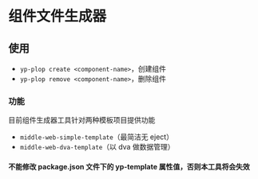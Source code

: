 # 组件文件生成器

## 使用

- `yp-plop create <component-name>`，创建组件
- `yp-plop remove <component-name>`，删除组件

### 功能

目前组件生成器工具针对两种模板项目提供功能

- `middle-web-simple-template`（最简洁无 eject）
- `middle-web-dva-template`（以 dva 做数据管理）

#### 不能修改 package.json 文件下的 yp-template 属性值，否则本工具将会失效
